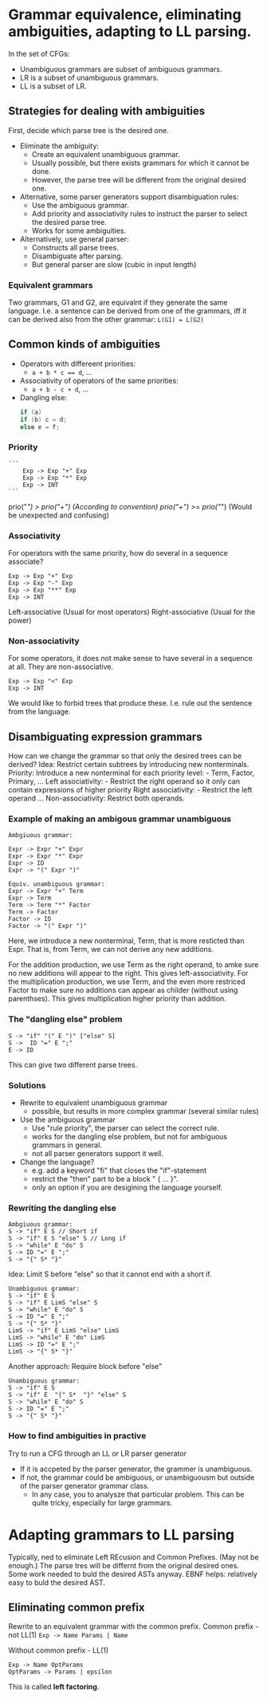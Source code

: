 # Grammar equivalence, eliminating ambiguities, adapting to LL parsing.
In the set of CFGs:
+ Unambiguous grammars are subset of ambiguous grammars.
+ LR is a subset of unambiguous grammars.
+ LL is a subset of LR.

## Strategies for dealing with ambiguities
First, decide which parse tree is the desired one.
+ Eliminate the ambiguity:
    - Create an equivalent unambiguous grammar.
    - Usually possible, but there exists grammars for which it cannot be done.
    - However, the parse tree will be different from the original desired one.
+ Alternative, some parser generators support disambiguation rules:
    - Use the ambiguous grammar.
    - Add priority and associativity rules to instruct the parser to select the desired parse tree.
    - Works for some ambiguities.
+ Alternatively, use general parser:
    - Constructs all parse trees.
    - Disambiguate after parsing.
    - But general parser are slow (cubic in input length)


### Equivalent grammars
Two grammars, G1 and G2, are equivalnt if they generate the same language.
I.e. a sentence can be derived from one of the grammars, iff it can be derived also from the other grammar:
    `L(G1) = L(G2)`

## Common kinds of ambiguities
* Operators with differeent priorities:
    -  `a + b * c == d`, ...
* Associativity of operators of the same priorities:
    - `a + b - c + d`, ...
* Dangling else:
    ```c
    if (a)
    if (b) c = d;
    else e = f; 
    ```

### Priority
    ```
        Exp -> Exp "+" Exp
        Exp -> Exp "*" Exp
        Exp -> INT
    ```

prio("*") > prio("+") (According to convention)
prio("+") >= prio("*") (Would be unexpected and confusing)

### Associativity
For operators with the same priority, how do several in a sequence associate?
```
Exp -> Exp "+" Exp
Exp -> Exp "-" Exp
Exp -> Exp "**" Exp
Exp -> INT 
```
Left-associative (Usual for most operators)
Right-associative (Usual for the power)

### Non-associativity
For some operators, it does not make sense to have several in a sequence at all. They are non-associative.
```
Exp -> Exp "<" Exp
Exp -> INT 
```
We would like to forbid trees that produce these. I.e. rule out the sentence from the language.

## Disambiguating expression grammars
How can we change the grammar so that only the desired trees can be derived?
Idea: Restrict certain subtrees by introducing new nonterminals.
Priority: Introduce a new nonterminal for each priority level:
    - Term, Factor, Primary, ...
Left associativity:
    - Restrict the right operand so it only can contain expressions of higher priority
Right associativity:
    - Restrict the left operand ...
Non-associativity: Restrict both operands.

### Example of making an ambigous grammar unambiguous
```
Ambgiuous grammar:

Expr -> Expr "+" Expr
Expr -> Expr "*" Expr
Expr -> ID
Expr -> "(" Expr ")" 
```

```
Equiv. unambiguous grammar:
Expr -> Expr "+" Term
Expr -> Term
Term -> Term "*" Factor
Term -> Factor
Factor -> ID
Factor -> "(" Expr ")"
```

Here, we introduce a new nonterminal, Term, that is more resticted than Expr.
That is, from Term, we can not derive any new additions.

For the addition production, we use Term as the right operand, to amke sure no new additions will appear to the right. This gives left-associativity.
For the multiplication production, we use Term, and the even more restriced Factor to make sure no additions can appear as childer (without using parenthses). This gives multiplication higher priority than addition.

### The "dangling else" problem

```
S -> "if" "(" E ")" ["else" S]
S ->  ID "=" E ";"
E -> ID
```
This can give two different parse trees.
### Solutions
+ Rewrite to equivalent unambiguous grammar
    - possible, but results in more complex grammar (several similar rules)
+ Use the ambiguous grammar
    - Use "rule priority", the parser can select the correct rule.
    - works for the dangling else problem, but not for ambiguous grammars in general.
    - not all parser generators support it well.
+ Change the language?
    - e.g. add a keyword "fi" that closes the "if"-statement
    - restrict the "then" part to be a block " { ... }". 
    - only an option if you are desigining the language yourself.

### Rewriting the dangling else
```
Ambgiuous grammar:
S -> "if" E S // Short if
S -> "if" E S "else" S // Long if
S -> "while" E "do" S
S -> ID "=" E ";"
S -> "{" S* "}"
```
Idea: Limit S before "else" so that it cannot end with a short if.

```
Unambiguous grammar:
S -> "if" E S
S -> "if" E LimS "else" S
S -> "while" E "do" S
S -> ID "=" E ";"
S -> "{" S* "}"
LimS -> "if" E LimS "else" LimS
LimS -> "while" E "do" LimS
LimS -> ID "=" E ";"
LimS -> "{" S* "}"
```

Another approach:
Require block before "else"
```
Unambiguous grammar:
S -> "if" E S
S -> "if" E  "{" S*  "}" "else" S
S -> "while" E "do" S
S -> ID "=" E ";"
S -> "{" S* "}"
```


### How to find ambiguities in practive
Try to run a CFG through an LL or LR parser generator
+ If it is accpeted by the parser generator, the grammer is unambiguous.
+ If not, the grammar could be ambiguous, or unambiguousm but outside of the parser generator grammar class.
    - In any case, you to analysze that particular problem. This can be quite tricky, especially for large grammars.


# Adapting grammars to LL parsing
Typically, ned to eliminate Left REcusion and Common Prefixes. (May not be enough.)
The parse tres will be differnt from the original desired ones.
Some work needed to buld the desired ASTs anyway.
EBNF helps: relatively easy to buld the desired AST.


## Eliminating common prefix
Rewrite to an equivalent grammar with the common prefix.
Common prefix - not LL(1)
`Exp -> Name Params | Name` 

Without common prefix - LL(1)
```
Exp -> Name OptParams
OptParams -> Params | epsilon
```

This is called **left factoring**.


